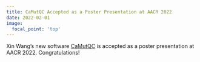 ```yaml
---
title: CaMutQC Accepted as a Poster Presentation at AACR 2022
date: 2022-02-01
image:
  focal_point: 'top'
---
```


Xin Wang’s new software [CaMutQC](https://seqworld.com/CaMutQC/) is accepted as a poster presentation at AACR 2022. Congratulations!

<!--more-->